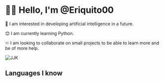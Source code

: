# 🙋‍♂️ Hello, I'm @Eriquito00

💟 I am interested in developing artificial intelligence in a future.

😊 I am currently learning Python.

♾️ I am looking to collaborate on small projects to be able to learn more and be of more help.

![JJK](https://raw.githubusercontent.com/Eriquito00/Eriquito00/main/gif/TodoxTakada.gif)

## Languages I know

